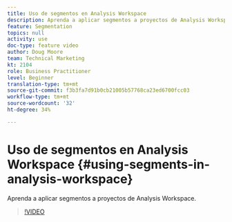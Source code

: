```yaml
---
title: Uso de segmentos en Analysis Workspace
description: Aprenda a aplicar segmentos a proyectos de Analysis Workspace.
feature: Segmentation
topics: null
activity: use
doc-type: feature video
author: Doug Moore
team: Technical Marketing
kt: 2104
role: Business Practitioner
level: Beginner
translation-type: tm+mt
source-git-commit: f3b3fa7d91b0cb21005b57768ca23ed6700fcc03
workflow-type: tm+mt
source-wordcount: '32'
ht-degree: 34%

---
```



# Uso de segmentos en Analysis Workspace {#using-segments-in-analysis-workspace}

Aprenda a aplicar segmentos a proyectos de Analysis Workspace.

>[!VIDEO](https://video.tv.adobe.com/v/23977/?quality=12)